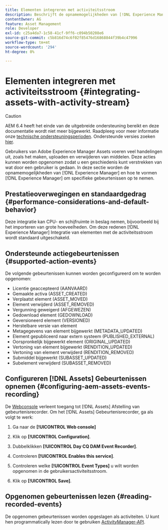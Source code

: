 ```yaml
---
title: Elementen integreren met activiteitsstroom
description: Beschrijft de opnamemogelijkheden van [!DNL Experience Manager] en hoe te vormen [!DNL Experience Manager] om specifieke gebeurtenissen op te nemen.
contentOwner: AG
feature: Asset Management
role: Developer
exl-id: c25a4da7-1c58-41cf-9ff6-c094b50208e6
source-git-commit: c5b816d74c6f02f85476d16868844f39b4c47996
workflow-type: tm+mt
source-wordcount: '294'
ht-degree: 0%

---
```


# Elementen integreren met activiteitsstroom {#integrating-assets-with-activity-stream}

>[!CAUTION]
>
>AEM 6.4 heeft het einde van de uitgebreide ondersteuning bereikt en deze documentatie wordt niet meer bijgewerkt. Raadpleeg voor meer informatie onze [technische ondersteuningsperioden](https://helpx.adobe.com/support/programs/eol-matrix.html). Ondersteunde versies zoeken [hier](https://experienceleague.adobe.com/docs/).

Gebruikers van Adobe Experience Manager Assets voeren veel handelingen uit, zoals het maken, uploaden en verwijderen van middelen. Deze acties kunnen worden opgenomen zodat u een geschiedenis kunt verstrekken van wat door een gebruiker is gedaan. In deze sectie worden de opnamemogelijkheden van [!DNL Experience Manager] en hoe te vormen [!DNL Experience Manager] om specifieke gebeurtenissen op te nemen.

## Prestatieoverwegingen en standaardgedrag {#performance-considerations-and-default-behavior}

Deze integratie kan CPU- en schijfruimte in beslag nemen, bijvoorbeeld bij het importeren van grote hoeveelheden. Om deze redenen [!DNL Experience Manager] Integratie van elementen met de activiteitsstroom wordt standaard uitgeschakeld.

## Ondersteunde actiegebeurtenissen {#supported-action-events}

De volgende gebeurtenissen kunnen worden geconfigureerd om te worden opgenomen:

* Licentie geaccepteerd (AANVAARD)
* Gemaakte activa (ASSET_CREATED)
* Verplaatst element (ASSET_MOVED)
* Element verwijderd (ASSET_REMOVED)
* Vergunning geweigerd (AFGEWEZEN)
* Gedownload element (GEDOWNLOAD)
* Geversioneerd element (VERSIONED)
* Herstelbare versie van element
* Metagegevens van element bijgewerkt (METADATA_UPDATED)
* Element gepubliceerd naar extern systeem (PUBLISHED_EXTERNAL)
* Oorspronkelijk bijgewerkt element (ORIGINAL_UPDATED)
* Vertoning van element bijgewerkt (RENDITION_UPDATED)
* Vertoning van element verwijderd (RENDITION_REMOVED)
* Submiddel bijgewerkt (SUBASSET_UPDATED)
* Subelement verwijderd (SUBASSET_REMOVED)

## Configureren [!DNL Assets] Gebeurtenissen opnemen {#configuring-aem-assets-events-recording}

De [Webconsole](/help/sites-deploying/configuring-osgi.md) verleent toegang tot [!DNL Assets] Afstelling van gebeurtenisrecorder. Om het [!DNL Assets] Gebeurtenisrecorder, ga als volgt te werk:

1. Ga naar de **[!UICONTROL Web console]**

1. Klik op **[!UICONTROL Configuration]**.

1. Dubbelklikken **[!UICONTROL Day CQ DAM Event Recorder]**.

1. Controleren **[!UICONTROL Enables this service]**.

1. Controleren welke **[!UICONTROL Event Types]** u wilt worden opgenomen in de gebruikersactiviteitsstroom.

1. Klik op **[!UICONTROL Save]**.

## Opgenomen gebeurtenissen lezen {#reading-recorded-events}

De opgenomen gebeurtenissen worden opgeslagen als activiteiten. U kunt hen programmatically lezen door te gebruiken [ActivityManager-API](https://helpx.adobe.com/experience-manager/6-4/sites/developing/using/reference-materials/javadoc/com/adobe/granite/activitystreams/ActivityManager.html).
